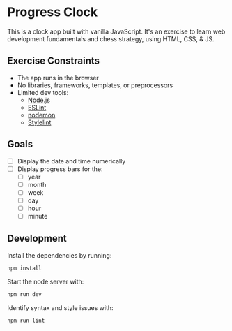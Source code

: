 # Progress Clock

This is a clock app built with vanilla JavaScript. It's an exercise to learn
web development fundamentals and chess strategy, using HTML, CSS, & JS.

## Exercise Constraints
- The app runs in the browser
- No libraries, frameworks, templates, or preprocessors
- Limited dev tools:
  - [Node.js](https://nodejs.org/)
  - [ESLint](https://www.npmjs.com/package/eslint)
  - [nodemon](https://www.npmjs.com/package/nodemon)
  - [Stylelint](https://stylelint.io/)

## Goals
- [ ] Display the date and time numerically
- [ ] Display progress bars for the:
  - [ ] year
  - [ ] month
  - [ ] week
  - [ ] day
  - [ ] hour
  - [ ] minute

## Development
Install the dependencies by running:
```sh
npm install
```
Start the node server with:
```sh
npm run dev
```
Identify syntax and style issues with:
```sh
npm run lint
```
